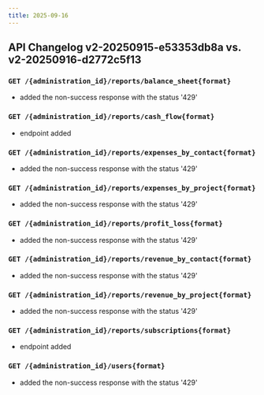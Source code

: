 ```yaml
---
title: 2025-09-16
---
```



## API Changelog v2-20250915-e53353db8a vs. v2-20250916-d2772c5f13

### `GET /{administration_id}/reports/balance_sheet{format}`
-  added the non-success response with the status '429'


### `GET /{administration_id}/reports/cash_flow{format}`
-  endpoint added


### `GET /{administration_id}/reports/expenses_by_contact{format}`
-  added the non-success response with the status '429'


### `GET /{administration_id}/reports/expenses_by_project{format}`
-  added the non-success response with the status '429'


### `GET /{administration_id}/reports/profit_loss{format}`
-  added the non-success response with the status '429'


### `GET /{administration_id}/reports/revenue_by_contact{format}`
-  added the non-success response with the status '429'


### `GET /{administration_id}/reports/revenue_by_project{format}`
-  added the non-success response with the status '429'


### `GET /{administration_id}/reports/subscriptions{format}`
-  endpoint added


### `GET /{administration_id}/users{format}`
-  added the non-success response with the status '429'
